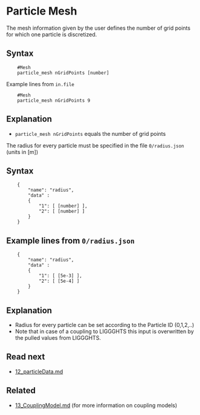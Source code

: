 Particle Mesh 
======================
The mesh information given by the user defines the number of grid points for which one particle is discretized.

Syntax
-------------------
````
    #Mesh
    particle_mesh nGridPoints [number]
````

Example lines from `in.file`
````
    #Mesh
    particle_mesh nGridPoints 9 
````


Explanation
------------
- `particle_mesh nGridPoints` equals the number of grid points

The radius for every particle must be specified in the file `0/radius.json` (units in [m])

Syntax
-------------------
````
    {
        "name": "radius",
        "data" :
        {
            "1": [ [number] ],
            "2": [ [number] ]
        }
    }
````

Example lines from `0/radius.json`
-------------------

````
    {
        "name": "radius",
        "data" :
        {
            "1": [ [5e-3] ],
            "2": [ [5e-4] ]
        }
    }
````

Explanation
------------
- Radius for every particle can be set according to the Particle ID (0,1,2,..) 
- Note that in case of a coupling to LIGGGHTS this input is overwritten by the pulled values from LIGGGHTS.
 

Read next
-----------
 - [12_particleData.md](12_particleData.md)

Related
-----------
 - [13_CouplingModel.md](13_CouplingModel.md) (for more information on coupling models)